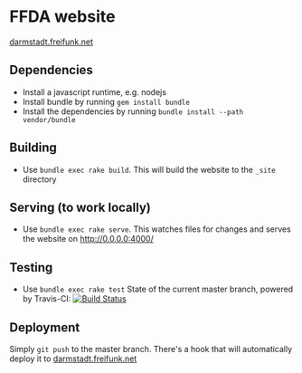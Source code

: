 FFDA website
============================
[darmstadt.freifunk.net](http://darmstadt.freifunk.net)

## Dependencies
 - Install a javascript runtime, e.g. nodejs
 - Install bundle by running `gem install bundle`
 - Install the dependencies by running `bundle install --path vendor/bundle`

## Building
 - Use `bundle exec rake build`. This will build the website to the `_site` directory

## Serving (to work locally)
 - Use `bundle exec rake serve`. This watches files for changes and serves the website on http://0.0.0.0:4000/

## Testing
 - Use `bundle exec rake test`
State of the current master branch, powered by Travis-CI:
[![Build Status](https://travis-ci.org/freifunk-darmstadt/darmstadt.freifunk.net.svg?branch=master)](https://travis-ci.org/freifunk-darmstadt/darmstadt.freifunk.net)

## Deployment
Simply `git push` to the master branch. There's a hook that will automatically deploy it to [darmstadt.freifunk.net](darmstadt.freifunk.net)
